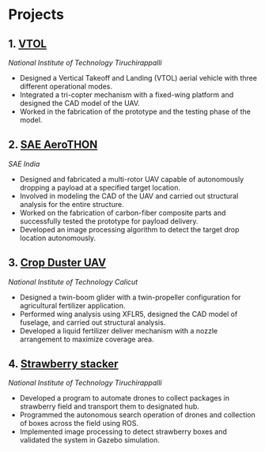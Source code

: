 # Projects

## 1. [VTOL](https://github.com/gokulraj-m02/gokulraj-m02/blob/main/Projects/VTOL.md) 
*National Institute of Technology Tiruchirappalli*  
- Designed a Vertical Takeoff and Landing (VTOL) aerial vehicle with three different operational modes.  
- Integrated a tri-copter mechanism with a fixed-wing platform and designed the CAD model of the UAV.  
- Worked in the fabrication of the prototype and the testing phase of the model.

## 2. [SAE AeroTHON](https://github.com/gokulraj-m02/gokulraj-m02/blob/main/Projects/SAE%20AeroTHON%202022.md)
*SAE India*  
- Designed and fabricated a multi-rotor UAV capable of autonomously dropping a payload at a specified target location.  
- Involved in modeling the CAD of the UAV and carried out structural analysis for the entire structure.  
- Worked on the fabrication of carbon-fiber composite parts and successfully tested the prototype for payload delivery. 
- Developed an image processing algorithm to detect the target drop location autonomously.

## 3. [Crop Duster UAV](https://github.com/gokulraj-m02/gokulraj-m02/blob/main/Projects/Crop%20Duster%20UAV.md)
*National Institute of Technology Calicut*  
- Designed a twin-boom glider with a twin-propeller configuration for agricultural fertilizer application.  
- Performed wing analysis using XFLR5, designed the CAD model of fuselage, and carried out structural analysis.  
- Developed a liquid fertilizer deliver mechanism with a nozzle arrangement to maximize coverage area.

## 4. [Strawberry stacker](https://github.com/gokulraj-m02/gokulraj-m02/blob/main/Projects/Strawberry%20Stacker.md)
*National Institute of Technology Tiruchirappalli*  
- Developed a program to automate drones to collect packages in strawberry field and transport them to designated hub.
-	Programmed the autonomous search operation of drones and collection of boxes across the field using ROS.  
- Implemented image processing to detect strawberry boxes and validated the system in Gazebo simulation.
